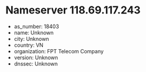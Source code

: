 # Nameserver 118.69.117.243

* as_number: 18403
* name: Unknown
* city: Unknown
* country: VN
* organization: FPT Telecom Company
* version: Unknown
* dnssec: Unknown
